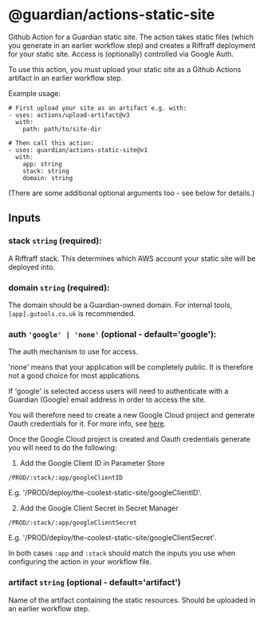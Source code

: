 # @guardian/actions-static-site

Github Action for a Guardian static site. The action takes static files (which
you generate in an earlier workflow step) and creates a Riffraff deployment for
your static site. Access is (optionally) controlled via Google Auth.

To use this action, you must upload your static site as a Github Actions
artifact in an earlier workflow step.

Example usage:

```
# First upload your site as an artifact e.g. with:
- uses: actions/upload-artifact@v3
  with:
    path: path/to/site-dir

# Then call this action:
- uses: guardian/actions-static-site@v1
  with:
    app: string
    stack: string
    domain: string
```

(There are some additional optional arguments too - see below for details.)

## Inputs

### **stack** `string` (required):

A Riffraff stack. This determines which AWS account your static site will be
deployed into.

### **domain** `string` (required):

The domain should be a Guardian-owned domain. For internal tools,
`[app].gutools.co.uk` is recommended.

### **auth** `'google' | 'none'` (optional - default='google'):

The auth mechanism to use for access.

'none' means that your application will be completely public. It is therefore
not a good choice for most applications.

If 'google' is selected access users will need to authenticate with a Guardian
(Google) email address in order to access the site.

You will therefore need to create a new Google Cloud project and generate Oauth
credentials for it. For more info, see
[here](https://developers.google.com/identity/protocols/oauth2/openid-connect#getcredentials).

Once the Google Cloud project is created and Oauth credentials generate you will
need to do the following:

1. Add the Google Client ID in Parameter Store

`/PROD/:stack/:app/googleClientID`

E.g. '/PROD/deploy/the-coolest-static-site/googleClientID'.

2. Add the Google Client Secret in Secret Manager

`/PROD/:stack/:app/googleClientSecret`

E.g. '/PROD/deploy/the-coolest-static-site/googleClientSecret'.

In both cases `:app` and `:stack` should match the inputs you use when
configuring the action in your workflow file.

### **artifact** `string` (optional - default='artifact')

Name of the artifact containing the static resources. Should be uploaded in
an earlier workflow step.
